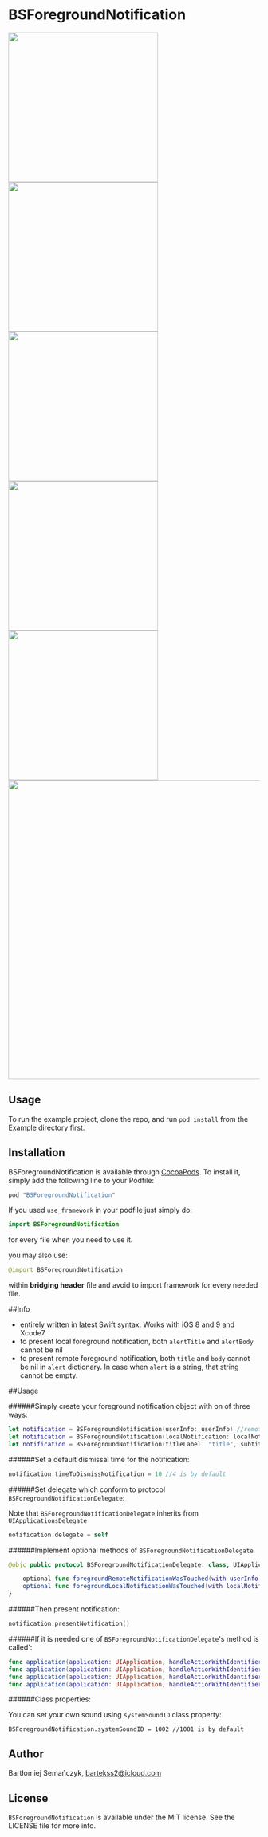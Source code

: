 # BSForegroundNotification

<img src="Assets/1.png" width="300">
<img src="Assets/2.png" width="300">
<img src="Assets/3.png" width="300">
<img src="Assets/4.png" width="300">
<img src="Assets/5.png" width="300">
<img src="Assets/6.png" width="600">

## Usage

To run the example project, clone the repo, and run `pod install` from the Example directory first.

## Installation

BSForegroundNotification is available through [CocoaPods](http://cocoapods.org). To install
it, simply add the following line to your Podfile:

```ruby
pod "BSForegroundNotification"
```

If you used `use_framework` in your podfile just simply do:

```Swift
import BSForegroundNotification

```

for every file when you need to use it.

you may also use:

```Swift
@import BSForegroundNotification

```
within **bridging header** file and avoid to import framework for every needed file.

##Info

- entirely written in latest Swift syntax. Works with iOS 8 and 9 and Xcode7.
- to present local foreground notification, both `alertTitle` and `alertBody` cannot be nil
- to present remote foreground notification, both `title` and `body` cannot be nil in `alert` dictionary. In case when `alert` is a string, that string cannot be empty.

##Usage

######Simply create your foreground notification object with on of three ways:

```Swift
let notification = BSForegroundNotification(userInfo: userInfo) //remote
let notification = BSForegroundNotification(localNotification: localNotification) //local
let notification = BSForegroundNotification(titleLabel: "title", subtitleLabel: "subtitle", categoryIdentifier: "category") //custom initializer
```

######Set a default dismissal time for the notification:

```Swift
notification.timeToDismissNotification = 10 //4 is by default
```

######Set delegate which conform to protocol `BSForegroundNotificationDelegate`:

Note that `BSForegroundNotificationDelegate` inherits from `UIApplicationsDelegate`

```Swift
notification.delegate = self
```

######Implement optional methods of `BSForegroundNotificationDelegate`


```Swift
@objc public protocol BSForegroundNotificationDelegate: class, UIApplicationDelegate {

    optional func foregroundRemoteNotificationWasTouched(with userInfo: [AnyHashable: Any])
    optional func foregroundLocalNotificationWasTouched(with localNotification: UILocalNotification)
}
```

######Then present notification:

```Swift
notification.presentNotification()
```

######If it is needed one of `BSForegroundNotificationDelegate`'s method is called':

```Swift
func application(application: UIApplication, handleActionWithIdentifier identifier: String?, forRemoteNotification userInfo: [AnyHashable: Any], completionHandler: () -> Void)
func application(application: UIApplication, handleActionWithIdentifier identifier: String?, forRemoteNotification userInfo: [AnyHashable: Any], withResponseInfo responseInfo: [AnyHashable: Any], completionHandler: () -> Void)
func application(application: UIApplication, handleActionWithIdentifier identifier: String?, forLocalNotification notification: UILocalNotification, completionHandler: () -> Void)
func application(application: UIApplication, handleActionWithIdentifier identifier: String?, forLocalNotification notification: UILocalNotification, withResponseInfo responseInfo: [AnyHashable: Any], completionHandler: () -> Void)
```

######Class properties:

You can set your own sound using `systemSoundID` class property:

```BSForegroundNotification.systemSoundID = 1002 //1001 is by default```

## Author

Bartłomiej Semańczyk, bartekss2@icloud.com

## License

`BSForegroundNotification` is available under the MIT license. See the LICENSE file for more info.

